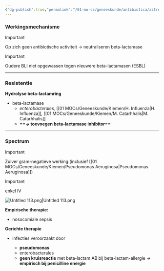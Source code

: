 ```yaml
---
{"dg-publish":true,"permalink":"/01-mo-cs/geneeskunde/antibiotica/aztreonam/","noteIcon":"","created":"2024-11-24T10:57:22.380+01:00","updated":"2024-12-29T13:58:43.269+01:00"}
---
```


### Werkingsmechanisme

  

> [!important]  
> Op zich geen antibiotische activiteit → neutraliseren beta-lactamase  
  
> [!important]  
> Oudere BLI niet opgewassen tegen nieuwere beta-lactamasen (ESBL)  

  

---

  

### Resistentie

**Hydrolyse beta-lactamring**

- beta-lactamase
    - _enterobacterales,_ [[01 MOCs/Geneeskunde/Kiemen/H. Influenza\|H. Influenza]]_,_ [[01 MOCs/Geneeskunde/Kiemen/M. Catarhhalis\|M. Catarhhalis]]
    - **==→ toevoegen beta-lactamase inhibitor==**

  

---

  

### Spectrum

> [!important]  
> Zuiver gram-negatieve werking (inclusief [[01 MOCs/Geneeskunde/Kiemen/Pseudomonas Aeruginosa\|Pseudomonas Aeruginosa]])  
  
> [!important]  
> enkel IV  

![Untitled 113.png|Untitled 113.png](/img/user/06%20Toolkit/Files/Untitled%20113.png)

**Empirische therapie:**

- nosocomiale sepsis

  

**Gerichte therapie**

- infecties veroorzaakt door
    
    - **pseudomonas**
    - enterobacterales
    - **geen kruisreactie** met beta-lactam AB bij beta-lactam-allergie → **empirisch bij penicilline energie**